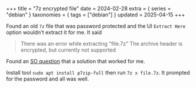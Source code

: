 +++
title = "7z encrypted file"
date = 2024-02-28
extra = { series = "debian" }
taxonomies = { tags = ["debian"] }
updated = 2025-04-15
+++

Found an old `7z` file that was password protected and the UI `Extract Here` option wouldn't extract it for me. It said

> There was an error while extracting "file.7z"
> The archive header is encrypted, but currently not supported

Found an [SO question](https://askubuntu.com/questions/13474/how-do-i-extract-a-password-protected-7z-file) that a solution that worked for me.

Install tool `sudo apt install p7zip-full` then run `7z x file.7z`.
It prompted for the password and all was well.
